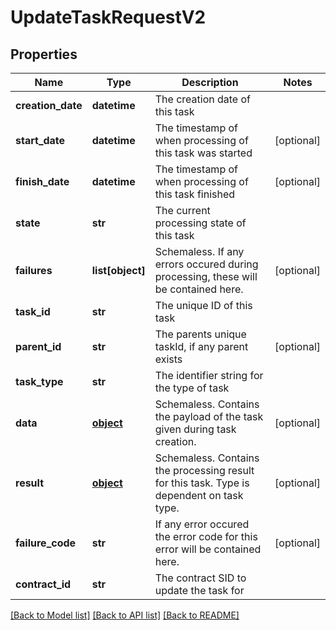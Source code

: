 # UpdateTaskRequestV2

## Properties
Name | Type | Description | Notes
------------ | ------------- | ------------- | -------------
**creation_date** | **datetime** | The creation date of this task | 
**start_date** | **datetime** | The timestamp of when processing of this task was started | [optional] 
**finish_date** | **datetime** | The timestamp of when processing of this task finished | [optional] 
**state** | **str** | The current processing state of this task | 
**failures** | **list[object]** | Schemaless. If any errors occured during processing, these will be contained here. | [optional] 
**task_id** | **str** | The unique ID of this task | 
**parent_id** | **str** | The parents unique taskId, if any parent exists | [optional] 
**task_type** | **str** | The identifier string for the type of task | 
**data** | [**object**](.md) | Schemaless. Contains the payload of the task given during task creation. | [optional] 
**result** | [**object**](.md) | Schemaless. Contains the processing result for this task. Type is dependent on task type. | [optional] 
**failure_code** | **str** | If any error occured the error code for this error will be contained here. | [optional] 
**contract_id** | **str** | The contract SID to update the task for | 

[[Back to Model list]](../README.md#documentation-for-models) [[Back to API list]](../README.md#documentation-for-api-endpoints) [[Back to README]](../README.md)



